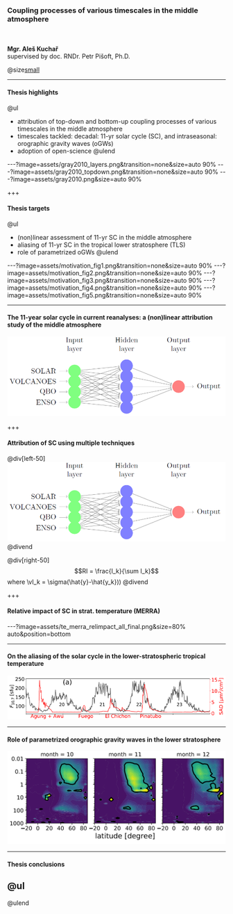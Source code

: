 
### Coupling processes of various timescales in the middle atmosphere
<br><br>
**Mgr. Aleš Kuchař** 
<br>supervised by doc. RNDr. Petr Pišoft, Ph.D.

@size[small](2018-09-17)


---
#### Thesis highlights
@ul
- attribution of top-down and bottom-up coupling processes of various timescales in the middle atmosphere
- timescales tackled: decadal: 11-yr solar cycle (SC),  and intraseasonal: orographic gravity waves (oGWs)
- adoption of open-science
@ulend


---?image=assets/gray2010_layers.png&transition=none&size=auto 90%
---?image=assets/gray2010_topdown.png&transition=none&size=auto 90%
---?image=assets/gray2010.png&size=auto 90%

+++
#### Thesis targets
@ul
- (non)linear assessment of 11-yr SC in the middle atmosphere
- aliasing of 11-yr SC in the tropical lower stratosphere (TLS)
- role of parametrized oGWs 
@ulend


---?image=assets/motivation_fig1.png&transition=none&size=auto 90%
---?image=assets/motivation_fig2.png&transition=none&size=auto 90%
---?image=assets/motivation_fig3.png&transition=none&size=auto 90%
---?image=assets/motivation_fig4.png&transition=none&size=auto 90%
---?image=assets/motivation_fig5.png&transition=none&size=auto 90%

---
#### The 11-year solar cycle in current reanalyses: a (non)linear attribution study of the middle atmosphere
![ACP cover](assets/nnet_fig.png)

+++
#### Attribution of SC using multiple techniques
@div[left-50]
<br>
![ACP cover](assets/nnet_fig.png)
@divend

@div[right-50]
<br>
$$RI = \frac{I_k}{\sum I_k}$$ 
where \vI_k = \sigma(\hat{y}-\hat{y_k})\)
@divend

+++
#### Relative impact of SC in strat. temperature (MERRA)
---?image=assets/te_merra_relimpact_all_final.png&size=80% auto&position=bottom

---
#### On the aliasing of the solar cycle in the lower-stratospheric tropical temperature
![JGR cover](assets/aliasing.png)

---
#### Role of parametrized orographic gravity waves in the lower stratosphere
![No cover](assets/motivation_fig.png)

---
#### Thesis conclusions

@ul
-
@ulend




